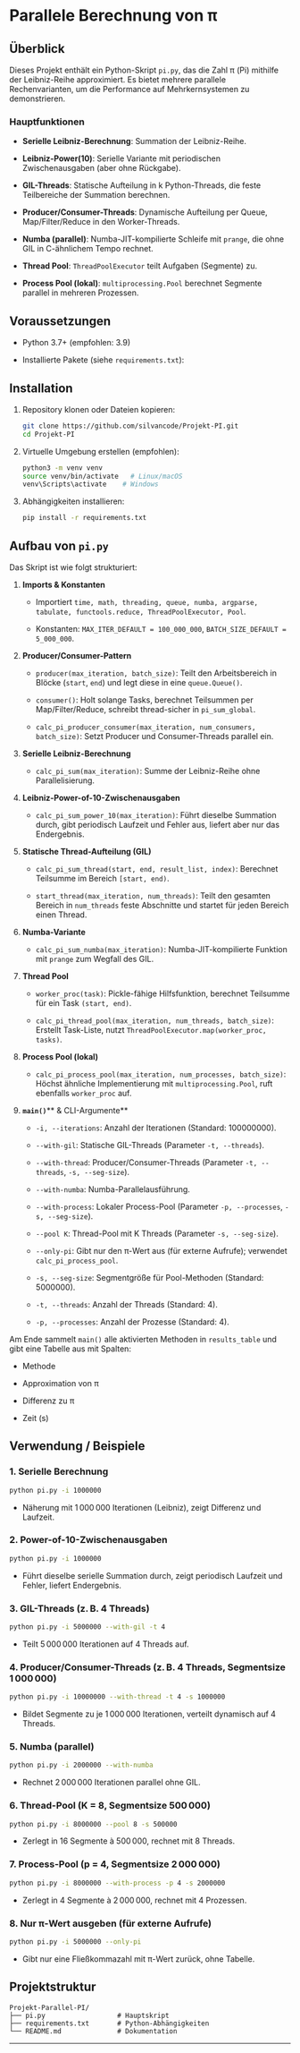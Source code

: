 # Parallele Berechnung von π

## Überblick

Dieses Projekt enthält ein Python-Skript `pi.py`, das die Zahl π (Pi) mithilfe der Leibniz-Reihe approximiert. Es bietet mehrere parallele Rechenvarianten, um die Performance auf Mehrkernsystemen zu demonstrieren.

### Hauptfunktionen

- **Serielle Leibniz-Berechnung**: Summation der Leibniz-Reihe.
    
- **Leibniz-Power(10)**: Serielle Variante mit periodischen Zwischenausgaben (aber ohne Rückgabe).
    
- **GIL-Threads**: Statische Aufteilung in k Python-Threads, die feste Teilbereiche der Summation berechnen.
    
- **Producer/Consumer-Threads**: Dynamische Aufteilung per Queue, Map/Filter/Reduce in den Worker-Threads.
    
- **Numba (parallel)**: Numba-JIT-kompilierte Schleife mit `prange`, die ohne GIL in C-ähnlichem Tempo rechnet.
    
- **Thread Pool**: `ThreadPoolExecutor` teilt Aufgaben (Segmente) zu.
    
- **Process Pool (lokal)**: `multiprocessing.Pool` berechnet Segmente parallel in mehreren Prozessen.
    

## Voraussetzungen

- Python 3.7+ (empfohlen: 3.9)
    
- Installierte Pakete (siehe `requirements.txt`):
    

## Installation

1. Repository klonen oder Dateien kopieren:
    
    ```bash
    git clone https://github.com/silvancode/Projekt-PI.git
    cd Projekt-PI
    ```
    
2. Virtuelle Umgebung erstellen (empfohlen):
    
    ```bash
    python3 -m venv venv
    source venv/bin/activate   # Linux/macOS
    venv\Scripts\activate    # Windows
    ```
    
3. Abhängigkeiten installieren:
    
    ```bash
    pip install -r requirements.txt
    ```

## Aufbau von `pi.py`

Das Skript ist wie folgt strukturiert:

1. **Imports & Konstanten**
    
    - Importiert `time, math, threading, queue, numba, argparse, tabulate, functools.reduce, ThreadPoolExecutor, Pool`.
        
    - Konstanten: `MAX_ITER_DEFAULT = 100_000_000`, `BATCH_SIZE_DEFAULT = 5_000_000`.
        
2. **Producer/Consumer-Pattern**
    
    - `producer(max_iteration, batch_size)`: Teilt den Arbeitsbereich in Blöcke (`start`, `end`) und legt diese in eine `queue.Queue()`.
        
    - `consumer()`: Holt solange Tasks, berechnet Teilsummen per Map/Filter/Reduce, schreibt thread-sicher in `pi_sum_global`.
        
    - `calc_pi_producer_consumer(max_iteration, num_consumers, batch_size)`: Setzt Producer und Consumer-Threads parallel ein.
        
3. **Serielle Leibniz-Berechnung**
    
    - `calc_pi_sum(max_iteration)`: Summe der Leibniz-Reihe ohne Parallelisierung.
        
4. **Leibniz-Power-of-10-Zwischenausgaben**
    
    - `calc_pi_sum_power_10(max_iteration)`: Führt dieselbe Summation durch, gibt periodisch Laufzeit und Fehler aus, liefert aber nur das Endergebnis.
        
5. **Statische Thread-Aufteilung (GIL)**
    
    - `calc_pi_sum_thread(start, end, result_list, index)`: Berechnet Teilsumme im Bereich `[start, end)`.
        
    - `start_thread(max_iteration, num_threads)`: Teilt den gesamten Bereich in `num_threads` feste Abschnitte und startet für jeden Bereich einen Thread.
        
6. **Numba-Variante**
    
    - `calc_pi_sum_numba(max_iteration)`: Numba-JIT-kompilierte Funktion mit `prange` zum Wegfall des GIL.
        
7. **Thread Pool**
    
    - `worker_proc(task)`: Pickle-fähige Hilfsfunktion, berechnet Teilsumme für ein Task `(start, end)`.
        
    - `calc_pi_thread_pool(max_iteration, num_threads, batch_size)`: Erstellt Task-Liste, nutzt `ThreadPoolExecutor.map(worker_proc, tasks)`.
        
8. **Process Pool (lokal)**
    
    - `calc_pi_process_pool(max_iteration, num_processes, batch_size)`: Höchst ähnliche Implementierung mit `multiprocessing.Pool`, ruft ebenfalls `worker_proc` auf.
        
9. **`main()`**** & CLI-Argumente**
    
    - `-i, --iterations`: Anzahl der Iterationen (Standard: 100000000).
        
    - `--with-gil`: Statische GIL-Threads (Parameter `-t, --threads`).
        
    - `--with-thread`: Producer/Consumer-Threads (Parameter `-t, --threads`, `-s, --seg-size`).
        
    - `--with-numba`: Numba-Parallelausführung.
        
    - `--with-process`: Lokaler Process-Pool (Parameter `-p, --processes`, `-s, --seg-size`).
        
    - `--pool K`: Thread-Pool mit K Threads (Parameter `-s, --seg-size`).
        
    - `--only-pi`: Gibt nur den π-Wert aus (für externe Aufrufe); verwendet `calc_pi_process_pool`.
        
    - `-s, --seg-size`: Segmentgröße für Pool-Methoden (Standard: 5000000).
        
    - `-t, --threads`: Anzahl der Threads (Standard: 4).
        
    - `-p, --processes`: Anzahl der Prozesse (Standard: 4).
        

Am Ende sammelt `main()` alle aktivierten Methoden in `results_table` und gibt eine Tabelle aus mit Spalten:

- Methode
    
- Approximation von π
    
- Differenz zu π
    
- Zeit (s)
    

## Verwendung / Beispiele

### 1. Serielle Berechnung

```bash
python pi.py -i 1000000
```

- Näherung mit 1 000 000 Iterationen (Leibniz), zeigt Differenz und Laufzeit.
    

### 2. Power-of-10-Zwischenausgaben

```bash
python pi.py -i 1000000
```

- Führt dieselbe serielle Summation durch, zeigt periodisch Laufzeit und Fehler, liefert Endergebnis.
    

### 3. GIL-Threads (z. B. 4 Threads)

```bash
python pi.py -i 5000000 --with-gil -t 4
```

- Teilt 5 000 000 Iterationen auf 4 Threads auf.
    

### 4. Producer/Consumer-Threads (z. B. 4 Threads, Segmentsize 1 000 000)

```bash
python pi.py -i 10000000 --with-thread -t 4 -s 1000000
```

- Bildet Segmente zu je 1 000 000 Iterationen, verteilt dynamisch auf 4 Threads.
    

### 5. Numba (parallel)

```bash
python pi.py -i 2000000 --with-numba
```

- Rechnet 2 000 000 Iterationen parallel ohne GIL.
    

### 6. Thread-Pool (K = 8, Segmentsize 500 000)

```bash
python pi.py -i 8000000 --pool 8 -s 500000
```

- Zerlegt in 16 Segmente à 500 000, rechnet mit 8 Threads.
    

### 7. Process-Pool (p = 4, Segmentsize 2 000 000)

```bash
python pi.py -i 8000000 --with-process -p 4 -s 2000000
```

- Zerlegt in 4 Segmente à 2 000 000, rechnet mit 4 Prozessen.
    

### 8. Nur π-Wert ausgeben (für externe Aufrufe)

```bash
python pi.py -i 5000000 --only-pi
```

- Gibt nur eine Fließkommazahl mit π-Wert zurück, ohne Tabelle.
    

## Projektstruktur

```
Projekt-Parallel-PI/
├── pi.py                  # Hauptskript
├── requirements.txt       # Python-Abhängigkeiten
└── README.md              # Dokumentation
```

---
